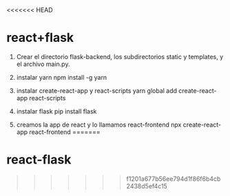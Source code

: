 <<<<<<< HEAD
# react+flask

1. Crear el directorio flask-backend, los subdirectorios static y templates, y el archivo main.py.

2. instalar yarn
   npm install -g yarn

3. instalar create-react-app y react-scripts
   yarn global add create-react-app react-scripts

4. instalar flask
   pip install flask

5. creamos la app de react y lo llamamos react-frontend
   npx create-react-app react-frontend
=======
# react-flask
>>>>>>> f1201a677b56ee794d1f86f6b4cb2438d5ef4c15

